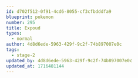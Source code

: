 ```yaml
---
id: d702f512-0f91-4cd6-8055-cf3cfbdddfa9
blueprint: pokemon
number: 295
title: Expoud
types:
  - normal
author: 4d8d6ede-5963-429f-9c2f-74b897007e0c
tags:
  - stage-2
updated_by: 4d8d6ede-5963-429f-9c2f-74b897007e0c
updated_at: 1716481144
---
```


